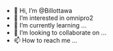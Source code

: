 - 👋 Hi, I’m @Billottawa
- 👀 I’m interested in omnipro2
- 🌱 I’m currently learning ...
- 💞️ I’m looking to collaborate on ...
- 📫 How to reach me ...

<!---
Billottawa/Billottawa is a ✨ special ✨ repository because its `README.md` (this file) appears on your GitHub profile.
You can click the Preview link to take a look at your changes.
--->
